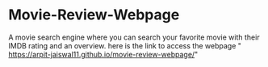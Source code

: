 # Movie-Review-Webpage
A movie search engine where you can search your favorite movie with their IMDB rating and an overview.
here is the link to access the webpage " https://arpit-jaiswal11.github.io/movie-review-webpage/"
